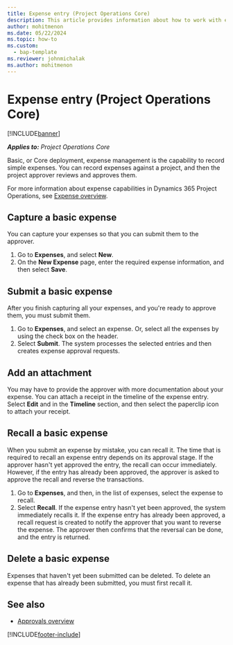 ```yaml
---
title: Expense entry (Project Operations Core) 
description: This article provides information about how to work with expense entry in a Core deployment.
author: mohitmenon
ms.date: 05/22/2024
ms.topic: how-to
ms.custom: 
  - bap-template
ms.reviewer: johnmichalak
ms.author: mohitmenon
---
```


# Expense entry (Project Operations Core)

[!INCLUDE[banner](../includes/banner.md)]

_**Applies to:** Project Operations Core_

Basic, or Core deployment, expense management is the capability to record simple expenses. You can record expenses against a project, and then the project approver reviews and approves them.

For more information about expense capabilities in Dynamics 365 Project Operations, see [Expense overview](expense-overview.md).

## Capture a basic expense

You can capture your expenses so that you can submit them to the approver.

1. Go to **Expenses**, and select **New**.
2. On the **New Expense** page, enter the required expense information, and then select **Save**.

## Submit a basic expense

After you finish capturing all your expenses, and you're ready to approve them, you must submit them.

1. Go to **Expenses**, and select an expense. Or, select all the expenses by using the check box on the header.
2. Select **Submit**. The system processes the selected entries and then creates expense approval requests.

## Add an attachment

You may have to provide the approver with more documentation about your expense. You can attach a receipt in the timeline of the expense entry. Select **Edit** and in the **Timeline** section, and then select the paperclip icon to attach your receipt.

## Recall a basic expense

When you submit an expense by mistake, you can recall it. The time that is required to recall an expense entry depends on its approval stage.  If the approver hasn't yet approved the entry, the recall can occur immediately. However, if the entry has already been approved, the approver is asked to approve the recall and reverse the transactions.

1. Go to **Expenses**, and then, in the list of expenses, select the expense to recall.
2. Select **Recall**. If the expense entry hasn't yet been approved, the system immediately recalls it. If the expense entry has already been approved, a recall request is created to notify the approver that you want to reverse the expense. The approver then confirms that the reversal can be done, and the entry is returned.

## Delete a basic expense

Expenses that haven't yet been submitted can be deleted. To delete an expense that has already been submitted, you must first recall it.

## See also

- [Approvals overview](../approvals/approvals-overview.md)


[!INCLUDE[footer-include](../includes/footer-banner.md)]
